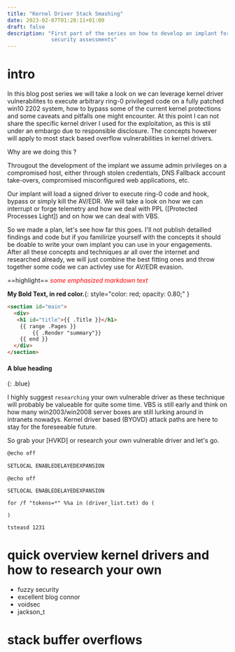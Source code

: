 ```yaml
---
title: "Kernel Driver Stack Smashing"
date: 2023-02-07T01:28:11+01:00
draft: false
description: "First part of the series on how to develop an implant for internal 
			  security assessments"
---
```


# intro

In this blog post series we will take a look on we can leverage kernel driver vulnerabilites to execute arbitrary ring-0 privileged code on a fully patched win10 2202 system, how to bypass some of the current kernel protections and some caveats and pitfalls one might encounter.
At this point I can not share the specific kernel driver I used for the exploitation, as this is stil under an embargo due to responsible disclosure. The concepts however will apply to most stack based overflow vulnerabilities in kernel drivers. 

Why are we doing this ?

Througout the development of the implant we assume admin privileges on a compromised host, either through stolen credentials, DNS Fallback account take-overs, compromised misconfigured web applications, etc.

Our implant will load a signed driver to execute ring-0 code and hook, bypass or simply kill the AV/EDR. We will take a look on how we can interrupt or forge telemetry and how we deal with PPL ([Protected Processes Light]) and on how we can deal with VBS. 

So we made a plan, let's see how far this goes. I'll not publish detailled findings and code but if you familirize yourself with the concepts it should be doable to write your own implant you can use in your engagements. After all these concepts and techniques ar all over the internet and researched already, we will just combine the best fitting ones and throw together some code we can activley use for AV/EDR evasion.


==highlight==
<span style="color:red"> *some emphasized markdown text*</span>


**My Bold Text, in red color.**{: style="color: red; opacity: 0.80;" }



```html
<section id="main">
  <div>
   <h1 id="title">{{ .Title }}</h1>
    {{ range .Pages }}
        {{ .Render "summary"}}
    {{ end }}
  </div>
</section>
```


#### A blue heading
{: .blue}


I highly suggest `researching` your own vulnerable driver as these technique will probably be valueable for quite some time. VBS is still early and think on how many win2003/win2008 server boxes are still lurking around in intranets nowadys. Kernel driver based (BYOVD) attack paths are here to stay for the foreseeable future. 

So grab your [HVKD] or research your own vulnerable driver and let's go. 

```powershell
@echo off

SETLOCAL ENABLEDELAYEDEXPANSION
```

```Batchfile
@echo off

SETLOCAL ENABLEDELAYEDEXPANSION

for /f "tokens=*" %%a in (driver_list.txt) do (

)
```


`tsteasd 1231`




# quick overview kernel drivers and how to research your own

- fuzzy security
- excellent blog connor
- voidsec
- jackson_t




# stack buffer overflows

